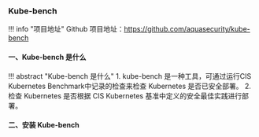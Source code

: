 
### Kube-bench

!!! info "项目地址"
    Github 项目地址：https://github.com/aquasecurity/kube-bench

#### 一、Kube-bench 是什么

!!! abstract "Kube-bench 是什么"
    1. kube-bench 是一种工具，可通过运行CIS Kubernetes Benchmark中记录的检查来检查 Kubernetes 是否已安全部署。
    2. 检查 Kubernetes 是否根据 CIS Kubernetes 基准中定义的安全最佳实践进行部署。

#### 二、安装 Kube-bench

